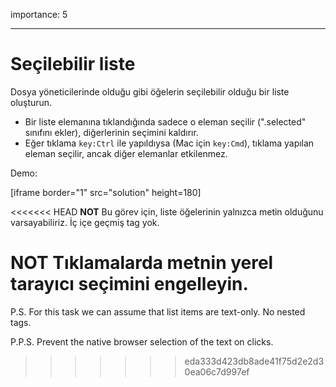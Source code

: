 importance: 5

---

# Seçilebilir liste

Dosya yöneticilerinde olduğu gibi öğelerin seçilebilir olduğu bir liste oluşturun.

 - Bir liste elemanına tıklandığında sadece o eleman seçilir (".selected" sınıfını ekler), diğerlerinin seçimini kaldırır.
 - Eğer tıklama `key:Ctrl` ile yapıldıysa (Mac için `key:Cmd`), tıklama yapılan eleman seçilir, ancak diğer elemanlar etkilenmez.

Demo:

[iframe border="1" src="solution" height=180]

<<<<<<< HEAD
**NOT** Bu görev için, liste öğelerinin yalnızca metin olduğunu varsayabiliriz. İç içe geçmiş tag yok.

**NOT** Tıklamalarda metnin yerel tarayıcı seçimini engelleyin.
=======
P.S. For this task we can assume that list items are text-only. No nested tags.

P.P.S. Prevent the native browser selection of the text on clicks.
>>>>>>> eda333d423db8ade41f75d2e2d30ea06c7d997ef
